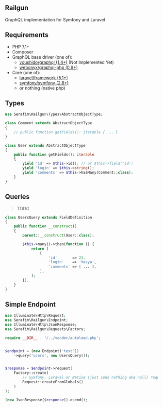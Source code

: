 Railgun
-------

GraphQL implementation for Symfony and Laravel

## Requirements

- PHP 7.1+
- Composer
- GraphQL base driver (one of):
    - [youshido/graphql (1.4+)](https://github.com/Youshido/GraphQL) (Not Implemented Yet)
    - [webonyx/graphql-php (0.9+)](https://github.com/webonyx/graphql-php#fields)
- Core (one of):
    - [laravel/framework (5.1+)](https://github.com/laravel/framework)
    - [symfony/symfony (2.8+)](https://github.com/symfony/symfony)
    - or nothing (native php)

## Types

```php
use Serafim\Railgun\Types\AbstractObjectType;

class Comment extends AbstractObjectType
{
    // public function getFields(): iterable { ... }
}

class User extends AbstractObjectType
{
    public function getFields(): iterable
    {
        yield 'id' => $this->id(); // or $this->field('id')
        yield 'login' => $this->string();
        yield 'comments' => $this->hasMany(Comment::class);
    }
}
```

## Queries

> TODO

```php
class UsersQuery extends FieldDefinition
{
    public function __construct()
    {
        parent::__construct(User::class);

        $this->many()->then(function () {
            return [
                [
                    'id'       => 23,
                    'login'    => 'Vasya',
                    'comments' => [ ... ],
                ],
            ];
        });
    }
}
```

## Simple Endpoint

```php
use Illuminate\Http\Request;
use Serafim\Railgun\Endpoint;
use Illuminate\Http\JsonResponse;
use Serafim\Railgun\Requests\Factory;

require __DIR__ . '/../vendor/autoload.php';


$endpoint = (new Endpoint('test'))
    ->query('users', new UsersQuery());


$response = $endpoint->request(
    Factory::create(
        // Symfony, Laravel or Native (just send nothing aka null) request objects
        Request::createFromGlobals()
    )
);

(new JsonResponse($response))->send();
```

